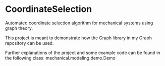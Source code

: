 # CoordinateSelection
Automated coordinate selection algorithm for mechanical systems using graph theory.

This project is meant to demonstrate how the Graph library in my Graph repository can be used.

Further explanations of the project and some example code can be found in the following class:
mechanical.modeling.demo.Demo

